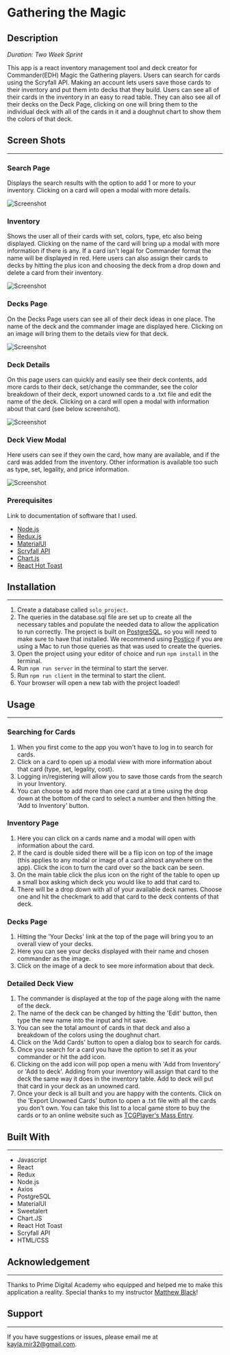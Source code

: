 # Gathering the Magic

## Description

*Duration: Two Week Sprint*

This app is a react inventory management tool and deck creator for Commander(EDH) Magic the Gathering players. Users can search for cards using the Scryfall API. Making an account lets users save those cards to their inventory and put them into decks that they build. Users can see all of their cards in the inventory in an easy to read table. They can also see all of their decks on the Deck Page, clicking on one will bring them to the individual deck with all of the cards in it and a doughnut chart to show them the colors of that deck.

## Screen Shots
___
### Search Page

Displays the search results with the option to add 1 or more to your inventory. Clicking on a card will open a modal with more details.

![Screenshot](./public/Images/SearchPage.png)

### Inventory

Shows the user all of their cards with set, colors, type, etc also being displayed. Clicking on the name of the card will bring up a modal with more information if there is any. If a card isn't legal for Commander format the name will be displayed in red. Here users can also assign their cards to decks by hitting the plus icon and choosing the deck from a drop down and delete a card from their inventory.

![Screenshot](./public/Images/Inventory.png)

### Decks Page

On the Decks Page users can see all of their deck ideas in one place. The name of the deck and the commander image are displayed here. Clicking on an image will bring them to the details view for that deck.

![Screenshot](./public/Images/DeckPage.png)

### Deck Details

On this page users can quickly and easily see their deck contents, add more cards to their deck, set/change the commander, see the color breakdown of their deck, export unowned cards to a .txt file and edit the name of the deck. Clicking on a card will open a modal with information about that card (see below screenshot).

![Screenshot](./public/Images/DetailedDeckView.png)

### Deck View Modal

Here users can see if they own the card, how many are available, and if the card was added from the inventory. Other information is available too such as type, set, legality, and price information.

![Screenshot](./public/Images/AltCardModal.png)

### Prerequisites

Link to documentation of software that I used.

- [Node.js](https://nodejs.org/en/)
- [Redux.js](https://redux.js.org/)
- [MaterialUI](https://mui.com/)
- [Scryfall API](https://scryfall.com/docs/api)
- [Chart.js](https://www.chartjs.org/docs/latest/)
- [React Hot Toast](https://react-hot-toast.com/docs)

## Installation
___

1. Create a database called ```solo_project```.
2. The queries in the database.sql file are set up to create all the necessary tables and populate the needed data to allow the application to run correctly. The project is built on [PostgreSQL](https://www.postgresql.org/download/), so you will need to make sure to have that installed. We recommend using [Postico](https://eggerapps.at/postico/) if you are using a Mac to run those queries as that was used to create the queries.
3. Open the project using your editor of choice and run ```npm install``` in the terminal.
4. Run ```npm run server``` in the terminal to start the server.
5. Run ```npm run client``` in the terminal to start the client.
6. Your browser will open a new tab with the project loaded!

## Usage
___

### Searching for Cards

1. When you first come to the app you won't have to log in to search for cards. 
2. Click on a card to open up a modal view with more information about that card (type, set, legality, cost).
3. Logging in/registering will allow you to save those cards from the search in your Inventory. 
4. You can choose to add more than one card at a time using the drop down at the bottom of the card to select a number and then hitting the 'Add to Inventory' button.

### Inventory Page

1. Here you can click on a cards name and a modal will open with information about the card. 
2. If the card is double sided there will be a flip icon on top of the image (this applies to any modal or image of a card almost anywhere on the app). Click the icon to turn the card over so the back can be seen.
3. On the main table click the plus icon on the right of the table to open up a small box asking which deck you would like to add that card to.
4. There will be a drop down with all of your available deck names. Choose one and hit the checkmark to add that card to the deck contents of that deck.

### Decks Page

1. Hitting the 'Your Decks' link at the top of the page will bring you to an overall view of your decks. 
2. Here you can see your decks displayed with their name and chosen commander as the image.
3. Click on the image of a deck to see more information about that deck.

### Detailed Deck View

1. The commander is displayed at the top of the page along with the name of the deck. 
2. The name of the deck can be changed by hitting the 'Edit' button, then type the new name into the input and hit save.
3. You can see the total amount of cards in that deck and also a breakdown of the colors using the doughnut chart.
4. Click on the 'Add Cards' button to open a dialog box to search for cards. 
5. Once you search for a card you have the option to set it as your commander or hit the add icon.
6. Clicking on the add icon will pop open a menu with 'Add from Inventory' or 'Add to deck'. Adding from your inventory will assign that card to the deck the same way it does in the inventory table. Add to deck will put that card in your deck as an unowned card.
7. Once your deck is all built and you are happy with the contents. Click on the 'Export Unowned Cards' button to open a .txt file with all the cards you don't own. You can take this list to a local game store to buy the cards or to an online website such as [TCGPlayer's Mass Entry](https://www.tcgplayer.com/massentry).

## Built With
___

- Javascript
- React
- Redux
- Node.js
- Axios
- PostgreSQL
- MaterialUI
- Sweetalert
- Chart.JS
- React Hot Toast
- Scryfall API
- HTML/CSS

## Acknowledgement
___

Thanks to Prime Digital Academy who equipped and helped me to make this application a reality. Special thanks to my instructor [Matthew Black](https://github.com/matthew-black)!

## Support
___

If you have suggestions or issues, please email me at [kayla.mir32@gmail.com](mailto:kayla.mir32@gmail.com).  
